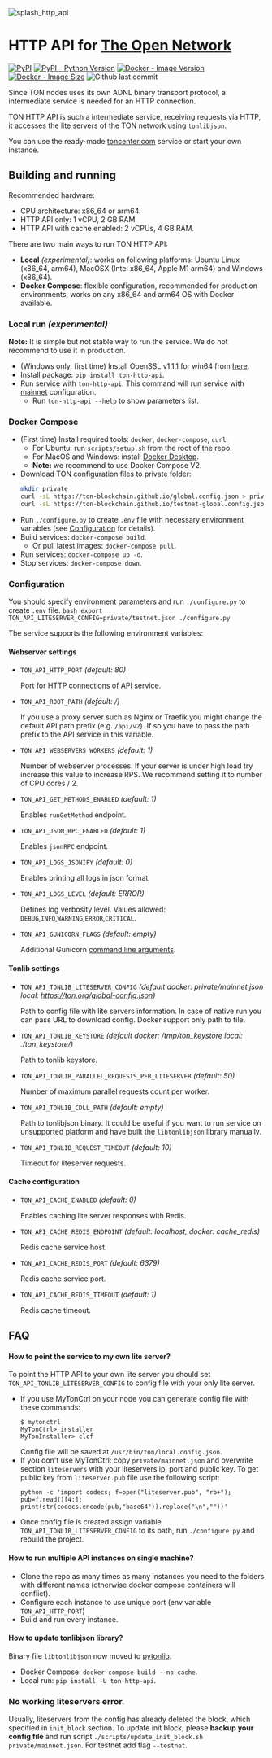 ![splash_http_api](https://user-images.githubusercontent.com/1449561/154847286-989a6c51-1615-45e1-b40f-aec7c13014fa.png)

# HTTP API for [The Open Network](https://ton.org)

[![PyPI](https://img.shields.io/pypi/v/ton-http-api?color=blue)](https://pypi.org/project/ton-http-api/)
[![PyPI - Python Version](https://img.shields.io/pypi/pyversions/ton-http-api)](https://pypi.org/project/ton-http-api/)
[![Docker - Image Version](https://img.shields.io/docker/v/toncenter/ton-http-api?label=docker&sort=semver)](https://hub.docker.com/repository/docker/toncenter/ton-http-api)
[![Docker - Image Size](https://img.shields.io/docker/image-size/toncenter/ton-http-api?label=docker&sort=semver)](https://hub.docker.com/repository/docker/toncenter/ton-http-api)
![Github last commit](https://img.shields.io/github/last-commit/toncenter/ton-http-api)

Since TON nodes uses its own ADNL binary transport protocol, a intermediate service is needed for an HTTP connection.

TON HTTP API is such a intermediate service, receiving requests via HTTP, it accesses the lite servers of the TON network using `tonlibjson`.

You can use the ready-made [toncenter.com](https://toncenter.com) service or start your own instance.

## Building and running

Recommended hardware: 
- CPU architecture: x86_64 or arm64.
- HTTP API only: 1 vCPU, 2 GB RAM.
- HTTP API with cache enabled: 2 vCPUs, 4 GB RAM.

There are two main ways to run TON HTTP API:
- __Local__ *(experimental)*: works on following platforms: Ubuntu Linux (x86_64, arm64), MacOSX (Intel x86_64, Apple M1 arm64) and Windows (x86_64). 
- __Docker Compose__: flexible configuration, recommended for production environments, works on any x86_64 and arm64 OS with Docker available.

### Local run *(experimental)*
**Note:** It is simple but not stable way to run the service. We do not recommend to use it in production.    
  - (Windows only, first time) Install OpenSSL v1.1.1 for win64 from [here](https://slproweb.com/products/Win32OpenSSL.html).
  - Install package: `pip install ton-http-api`.
  - Run service with `ton-http-api`. This command will run service with [mainnet](https://ton.org/global-config.json) configuration.
    - Run `ton-http-api --help` to show parameters list.

### Docker Compose
  - (First time) Install required tools: `docker`, `docker-compose`, `curl`. 
    - For Ubuntu: run `scripts/setup.sh` from the root of the repo.
    - For MacOS and Windows: install [Docker Desktop](https://www.docker.com/products/docker-desktop/).
    - **Note:** we recommend to use Docker Compose V2.
  - Download TON configuration files to private folder:
    ```bash
    mkdir private
    curl -sL https://ton-blockchain.github.io/global.config.json > private/mainnet.json
    curl -sL https://ton-blockchain.github.io/testnet-global.config.json > private/testnet.json
    ```
  - Run `./configure.py` to create `.env` file with necessary environment variables (see [Configuration](#Configuration) for details).
  - Build services: `docker-compose build`.
    - Or pull latest images: `docker-compose pull`.
  - Run services: `docker-compose up -d`.
  - Stop services: `docker-compose down`.

### Configuration

You should specify environment parameters and run `./configure.py` to create `.env` file.
    ```bash
    export TON_API_LITESERVER_CONFIG=private/testnet.json
    ./configure.py
    ```

The service supports the following environment variables:
#### Webserver settings
- `TON_API_HTTP_PORT` *(default: 80)*

  Port for HTTP connections of API service.

- `TON_API_ROOT_PATH` *(default: /)*

  If you use a proxy server such as Nginx or Traefik you might change the default API path prefix (e.g. `/api/v2`). If so you have to pass the path prefix to the API service in this variable.

- `TON_API_WEBSERVERS_WORKERS` *(default: 1)*

  Number of webserver processes. If your server is under high load try increase this value to increase RPS. We recommend setting it to number of CPU cores / 2.

- `TON_API_GET_METHODS_ENABLED` *(default: 1)*

  Enables `runGetMethod` endpoint.

- `TON_API_JSON_RPC_ENABLED` *(default: 1)*

  Enables `jsonRPC` endpoint.

- `TON_API_LOGS_JSONIFY` *(default: 0)*

  Enables printing all logs in json format.

- `TON_API_LOGS_LEVEL` *(default: ERROR)*

  Defines log verbosity level. Values allowed: `DEBUG`,`INFO`,`WARNING`,`ERROR`,`CRITICAL`.

- `TON_API_GUNICORN_FLAGS` *(default: empty)*

  Additional Gunicorn [command line arguments](https://docs.gunicorn.org/en/stable/settings.html).

#### Tonlib settings
- `TON_API_TONLIB_LITESERVER_CONFIG` *(default docker: private/mainnet.json local: https://ton.org/global-config.json)*

  Path to config file with lite servers information. In case of native run you can pass URL to download config. Docker support only path to file.

- `TON_API_TONLIB_KEYSTORE` *(default docker: /tmp/ton_keystore local: ./ton_keystore/)*
  
  Path to tonlib keystore.

- `TON_API_TONLIB_PARALLEL_REQUESTS_PER_LITESERVER` *(default: 50)*

  Number of maximum parallel requests count per worker.

- `TON_API_TONLIB_CDLL_PATH` *(default: empty)*

  Path to tonlibjson binary. It could be useful if you want to run service on unsupported platform and have built the `libtonlibjson` library manually.

- `TON_API_TONLIB_REQUEST_TIMEOUT` *(default: 10)*

  Timeout for liteserver requests.

#### Cache configuration
- `TON_API_CACHE_ENABLED` *(default: 0)*

  Enables caching lite server responses with Redis.

- `TON_API_CACHE_REDIS_ENDPOINT` *(default: localhost, docker: cache_redis)*

  Redis cache service host.

- `TON_API_CACHE_REDIS_PORT` *(default: 6379)*

  Redis cache service port.

- `TON_API_CACHE_REDIS_TIMEOUT` *(default: 1)*

  Redis cache timeout.


## FAQ
#### How to point the service to my own lite server?

To point the HTTP API to your own lite server you should set `TON_API_TONLIB_LITESERVER_CONFIG` to config file with your only lite server.

- If you use MyTonCtrl on your node you can generate config file with these commands: 
    ```
    $ mytonctrl
    MyTonCtrl> installer
    MyTonInstaller> clcf
    ```
    Config file will be saved at `/usr/bin/ton/local.config.json`.
- If you don't use MyTonCtrl: copy `private/mainnet.json` and overwrite section `liteservers` with your liteservers ip, port and public key. To get public key from `liteserver.pub` file use the following script:
    ```
    python -c 'import codecs; f=open("liteserver.pub", "rb+"); pub=f.read()[4:]; print(str(codecs.encode(pub,"base64")).replace("\n",""))'
    ```
- Once config file is created assign variable `TON_API_TONLIB_LITESERVER_CONFIG` to its path, run `./configure.py` and rebuild the project.

#### How to run multiple API instances on single machine?

- Clone the repo as many times as many instances you need to the folders with different names (otherwise docker compose containers will conflict). 
- Configure each instance to use unique port (env variable `TON_API_HTTP_PORT`)
- Build and run every instance.

#### How to update tonlibjson library?

Binary file `libtonlibjson` now moved to [pytonlib](https://github.com/toncenter/pytonlib). 
- Docker Compose: `docker-compose build --no-cache`.
- Local run: `pip install -U ton-http-api`.

### No working liteservers error.

Usually, liteservers from the config has already deleted the block, which specified in `init_block` section.
To update init block, please **backup your config file** and run script `./scripts/update_init_block.sh private/mainnet.json`. For testnet add flag `--testnet`.
